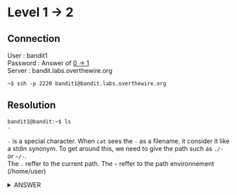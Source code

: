 # Level 1 → 2

## Connection

User : bandit1 <br />
Password : Answer of [0 → 1](0-1.md) <br />
Server : bandit.labs.overthewire.org

```console
~$ ssh -p 2220 bandit1@bandit.labs.overthewire.org
```

## Resolution

```console
bandit1@bandit:~$ ls
-

```

`-` is a special character. 
When `cat` sees the `-` as a filename, it consider it like a stdin synonym. To get around this, we need to give the path such as `./-` or `~/-`. <br />
The `.` reffer to the current path. The `~` reffer to the path environnement (/home/user)

<details><summary>ANSWER</summary>
<p>

Password for next level :

```console
bandit1@bandit:~$ cat ~/-
CV1DtqXWVFXTvM2F0k09SHz0YwRINYA9

```

or

```console
bandit1@bandit:~$ cat ./-
CV1DtqXWVFXTvM2F0k09SHz0YwRINYA9

```

</p>
</details>